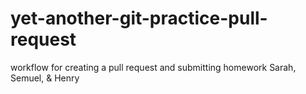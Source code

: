 # yet-another-git-practice-pull-request
workflow for creating a pull request and submitting homework
Sarah, Semuel, & Henry
